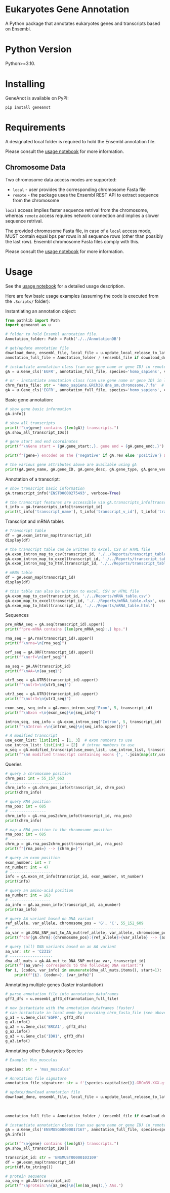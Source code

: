 # Eukaryotes Gene Annotation

A Python package that annotates eukaryotes genes and transcripts based on Ensembl.

# Python Version
Python>=3.10.

# Installing

GeneAnot is available on PyPI:
```console
pip install geneanot
```

# Requirements
A designated local folder is required to hold the Ensembl annotation file.

Please consult the [usage notebook](https://github.com/yoramzarai/geneanot/blob/main/Scripts/usage_examples.ipynb) for more information.

## Chromosome Data
Two chromosome data access modes are supported:
- `local` - user provides the corresponding chromosome Fasta file
- `remote` - the package uses the Ensembl REST API to extract sequence from the chromosome

`local` access implies faster sequence retrival from the chromosome, whereas `remote` access requires network connection and implies a slower sequence retrival.

The provided chromosome Fasta file, in case of a `local` access mode, MUST contain equal bps per rows in all sequence
rows (other than possibly the last row). Ensembl chromosome Fasta files comply with this.

Please consult the [usage notebook](https://github.com/yoramzarai/geneanot/blob/main/Scripts/usage_examples.ipynb) for more information.

# Usage
See the [usage notebook](https://github.com/yoramzarai/geneanot/blob/main/Scripts/usage_examples.ipynb) for a detailed usage description.

Here are few basic usage examples (assuming the code is executed from the `.Scripts/` folder):

Instantiating an annotation object:
```python
from pathlib import Path
import geneanot as u

# folder to hold Ensembl annotation file.
Annotation_folder: Path = Path('./../AnnotationDB')

# get/update annotation file
download_done, ensembl_file, local_file = u.update_local_release_to_latest(Annotation_folder, enable_download=True)
annotation_full_file = Annotation_folder / (ensembl_file if download_done else local_file)

# instantiate annotation class (can use gene name or gene ID) in remote mode
gA = u.Gene_cls('EGFR', annotation_full_file, species='homo_sapiens', verbose=True)

# or - instantiate annotation class (can use gene name or gene ID) in local mode
chrm_fasta_file: str = 'Homo_sapiens.GRCh38.dna_sm.chromosome.7.fa'  # change to your path
gA = u.Gene_cls('EGFR', annotation_full_file, species='homo_sapiens', chrm_fasta_file=chrm_fasta_file, verbose=True)
```

Basic gene annotation:
```python
# show gene basic information
gA.info()

# show all transcripts
print(f"\n{gene} contains {len(gA)} transcripts.")
gA.show_all_transcript_IDs()

# gene start and end coordinates
print(f"\nGene start = {gA.gene_start:,}, gene end = {gA.gene_end:,}")

print(f"{gene=} encoded on the {'negative' if gA.rev else 'positive'} DNA strand.")

# the various gene attributes above are available using gA
print(gA.gene_name, gA.gene_ID, gA.gene_desc, gA.gene_type, gA.gene_ver, gA.rev, gA.chrm, gA.gene_start, gA.gene_end, len(gA.transcripts_info), sep='\n')
```

Annotation of a transcript:
```python
# show transcript basic information
gA.transcript_info('ENST00000275493', verbose=True)

# the transcript features are accessible via gA.transcripts_info[transcript_id], for example
t_info = gA.transcripts_info[transcript_id]
print(t_info['transcript_name'], t_info['transcript_v_id'], t_info['transcript_ver'])
```

Transcript and mRNA tables
```python
# Transcript table
df = gA.exon_intron_map(transcript_id)
display(df)

# the transcript table can be written to excel, CSV or HTML file
gA.exon_intron_map_to_csv(transcript_id, './../Reports/transcript_table.csv')
gA.exon_intron_map_to_excel(transcript_id, './../Reports/transcript_table.xlsx', usr_desc={"Description": "Transcript table", "Transcript": transcript_id})
gA.exon_intron_map_to_html(transcript_id, './../Reports/transcript_table.html')

# mRNA table
df = gA.exon_map(transcript_id)
display(df)

# this table can also be written to excel, CSV or HTML file
gA.exon_map_to_csv(transcript_id, './../Reports/mRNA_table.csv')
gA.exon_map_to_excel(transcript_id, './../Reports/mRNA_table.xlsx', usr_desc={"Description": "mRNA table", "Transcript": transcript_id})
gA.exon_map_to_html(transcript_id, './../Reports/mRNA_table.html')
```

Sequences
```python
pre_mRNA_seq = gA.seq(transcript_id).upper()
print(f"pre-mRNA contains {len(pre_mRNA_seq):,} bps.")

rna_seq = gA.rna(transcript_id).upper()
print(f"\nrna=\n{rna_seq}")

orf_seq = gA.ORF(transcript_id).upper()
print(f"\norf=\n{orf_seq}")

aa_seq = gA.AA(transcript_id)
print(f"\nAA=\n{aa_seq}")

utr5_seq = gA.UTR5(transcript_id).upper()
print(f"\nutr5=\n{utr5_seq}")

utr3_seq = gA.UTR3(transcript_id).upper()
print(f"\nutr3=\n{utr3_seq}")

exon_seq, seq_info = gA.exon_intron_seq('Exon', 5, transcript_id)
print(f"\nExon =\n{exon_seq}\n{seq_info}")

intron_seq, seq_info = gA.exon_intron_seq('Intron', 5, transcript_id)
print(f"\nIntron =\n{intron_seq}\n{seq_info.upper()}")

# A modified transcript
use_exon_list: list[int] = [1, 3]  # exon numbers to use
use_intron_list: list[int] = [2]  # intron numbers to use
m_seq = gA.modified_transcript(use_exon_list, use_intron_list, transcript_id)
print(f"\nA modified transcript containing exons {', '.join(map(str,use_exon_list))} and introns {', '.join(map(str,use_intron_list))} contains {len(m_seq.upper()):,} bps.")
```

Queries
```python
# query a chromosome position
chrm_pos: int = 55_157_663
# ---------------------------
chrm_info = gA.chrm_pos_info(transcript_id, chrm_pos)
print(chrm_info)

# query RNA position
rna_pos: int = 685
# ----------------
chrm_info = gA.rna_pos2chrm_info(transcript_id, rna_pos)
print(chrm_info)

# map a RNA position to the chromosome position
rna_pos: int = 685
# ----------------
chrm_p = gA.rna_pos2chrm_pos(transcript_id, rna_pos)
print(f"{rna_pos=} --> {chrm_p=}")

# query an exon position
exon_number: int = 7
nt_number: int = 47
# -------------------
info = gA.exon_nt_info(transcript_id, exon_number, nt_number)
print(info)

# query an amino-acid position
aa_number: int = 163
# ------------------
aa_info = gA.aa_exon_info(transcript_id, aa_number)
print(aa_info)

# query AA variant based on DNA variant
ref_allele, var_allele, chromosome_pos = 'G', 'C', 55_152_609
# ------------------------------------------------------------
aa_var = gA.DNA_SNP_mut_to_AA_mut(ref_allele, var_allele, chromosome_pos, transcript_id)
print(f"chr{gA.chrm}:{chromosome_pos}:{ref_allele}>{var_allele} --> {aa_var=}")

# query (all) DNA variants based on an AA variant
aa_var: str = 'C231S'
# -------------------
dna_all_muts = gA.AA_mut_to_DNA_SNP_mut(aa_var, transcript_id)
print(f"{aa_var=} corresponds to the following DNA variant:")
for i, (codon, var_info) in enumerate(dna_all_muts.items(), start=1):
    print(f"{i}. {codon=}, {var_info}")
```


Annotating multiple genes (faster instantiation)
```python
# parse annotation file into annotation dataframes
gff3_dfs = u.ensembl_gff3_df(annotation_full_file)  

# now instantiate with the annotation dataframes (faster)
# can instantiate in local mode by providing chrm_fasta_file (see above)
g_a1 = u.Gene_cls('EGFR', gff3_dfs)
g_a1.info()
g_a2 = u.Gene_cls('BRCA1', gff3_dfs)
g_a2.info()
g_a3 = u.Gene_cls('IDH1', gff3_dfs)
g_a3.info()
```

Annotating other Eukaryotes Species
```python
# Example: Mus_musculus

species: str = 'mus_musculus'

# Annotation file signature
annotation_file_signature: str = f'{species.capitalize()}.GRCm39.XXX.gff3.gz'

# update/download annotation file
download_done, ensembl_file, local_file = u.update_local_release_to_latest(Annotation_folder, 
                                                                           enable_download=True, 
                                                                           gff3_pattern=annotation_file_signature,
                                                                           species=species)
annotation_full_file = Annotation_folder / (ensembl_file if download_done else local_file)

# instantiate annotation class (can use gene name or gene ID) in remote mode (see above for local mode)
gA = u.Gene_cls('ENSMUSG00000017167', annotation_full_file, species=species, verbose=True)
gA.info()

print(f"\n{gene} contains {len(gA)} transcripts.")
gA.show_all_transcript_IDs()

transcript_id: str = 'ENSMUST00000103109'
df = gA.exon_map(transcript_id)
print(df.to_string())

# protein sequence
aa_seq = gA.AA(transcript_id)
print(f"\nprotein:\n{aa_seq}\n{len(aa_seq):,} AAs.")
```
